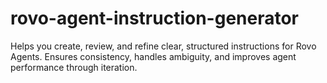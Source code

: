 # rovo-agent-instruction-generator
Helps you create, review, and refine clear, structured instructions for Rovo Agents. Ensures consistency, handles ambiguity, and improves agent performance through iteration.
